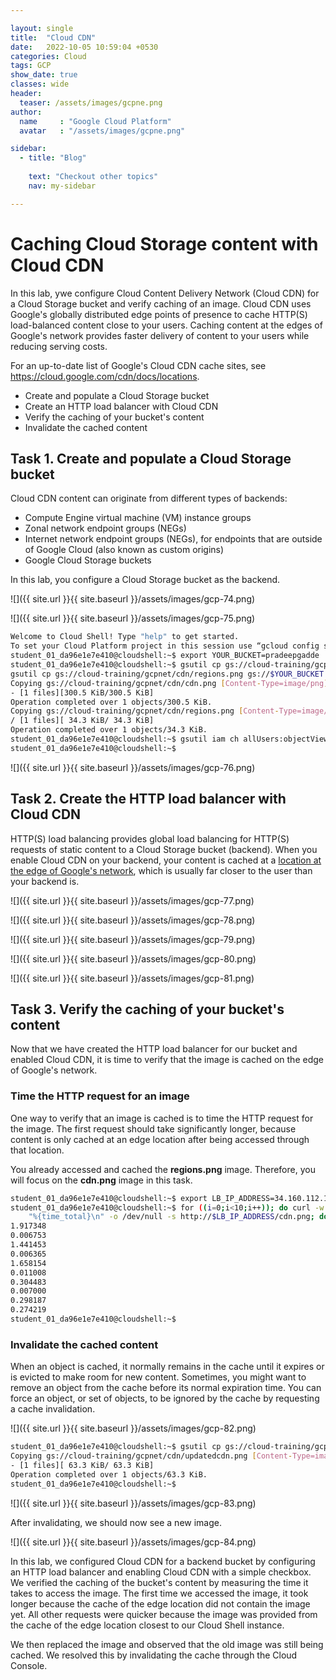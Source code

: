 ```yaml
---

layout: single
title:  "Cloud CDN"
date:   2022-10-05 10:59:04 +0530
categories: Cloud
tags: GCP
show_date: true
classes: wide
header:
  teaser: /assets/images/gcpne.png
author:
  name     : "Google Cloud Platform"
  avatar   : "/assets/images/gcpne.png"

sidebar:
  - title: "Blog"
   
    text: "Checkout other topics"
    nav: my-sidebar

---
```



# Caching Cloud Storage content with Cloud CDN

In this lab, ywe configure Cloud Content Delivery Network (Cloud CDN) for a Cloud Storage bucket and verify caching of an image. Cloud CDN uses Google's globally distributed edge points of presence to cache HTTP(S) load-balanced content close to your users. Caching content at the edges of Google's network provides faster delivery of content to your users while reducing serving costs.

For an up-to-date list of Google's Cloud CDN cache sites, see https://cloud.google.com/cdn/docs/locations.

- Create and populate a Cloud Storage bucket
- Create an HTTP load balancer with Cloud CDN
- Verify the caching of your bucket's content
- Invalidate the cached content

## Task 1. Create and populate a Cloud Storage bucket

Cloud CDN content can originate from different types of backends:

- Compute Engine virtual machine (VM) instance groups
- Zonal network endpoint groups (NEGs)
- Internet network endpoint groups (NEGs), for endpoints that are outside of Google Cloud (also known as custom origins)
- Google Cloud Storage buckets

In this lab, you configure a Cloud Storage bucket as the backend.

![]({{ site.url }}{{ site.baseurl }}/assets/images/gcp-74.png)

![]({{ site.url }}{{ site.baseurl }}/assets/images/gcp-75.png)

```sh
Welcome to Cloud Shell! Type "help" to get started.
To set your Cloud Platform project in this session use “gcloud config set project [PROJECT_ID]”
student_01_da96e1e7e410@cloudshell:~$ export YOUR_BUCKET=pradeepgadde
student_01_da96e1e7e410@cloudshell:~$ gsutil cp gs://cloud-training/gcpnet/cdn/cdn.png gs://$YOUR_BUCKET
gsutil cp gs://cloud-training/gcpnet/cdn/regions.png gs://$YOUR_BUCKET
Copying gs://cloud-training/gcpnet/cdn/cdn.png [Content-Type=image/png]...
- [1 files][300.5 KiB/300.5 KiB]
Operation completed over 1 objects/300.5 KiB.
Copying gs://cloud-training/gcpnet/cdn/regions.png [Content-Type=image/png]...
/ [1 files][ 34.3 KiB/ 34.3 KiB]
Operation completed over 1 objects/34.3 KiB.
student_01_da96e1e7e410@cloudshell:~$ gsutil iam ch allUsers:objectViewer gs://$YOUR_BUCKET
student_01_da96e1e7e410@cloudshell:~$

```

![]({{ site.url }}{{ site.baseurl }}/assets/images/gcp-76.png)



## Task 2. Create the HTTP load balancer with Cloud CDN

HTTP(S) load balancing provides global load balancing for HTTP(S) requests of static content to a Cloud Storage bucket (backend). When you enable Cloud CDN on your backend, your content is cached at a [location at the edge of Google's network](https://cloud.google.com/cdn/docs/locations), which is usually far closer to the user than your backend is.

![]({{ site.url }}{{ site.baseurl }}/assets/images/gcp-77.png)

![]({{ site.url }}{{ site.baseurl }}/assets/images/gcp-78.png)

![]({{ site.url }}{{ site.baseurl }}/assets/images/gcp-79.png)

![]({{ site.url }}{{ site.baseurl }}/assets/images/gcp-80.png)

![]({{ site.url }}{{ site.baseurl }}/assets/images/gcp-81.png)



## Task 3. Verify the caching of your bucket's content

Now that we have created the HTTP load balancer for our bucket and enabled Cloud CDN, it is time to verify that the image is cached on the edge of Google's network.



### **Time the HTTP request for an image**

One way to verify that an image is cached is to time the HTTP request for the image. The first request should take significantly longer, because content is only cached at an edge location after being accessed through that location.

You already accessed and cached the **regions.png** image. Therefore, you will focus on the **cdn.png** image in this task.

```sh
student_01_da96e1e7e410@cloudshell:~$ export LB_IP_ADDRESS=34.160.112.136
student_01_da96e1e7e410@cloudshell:~$ for ((i=0;i<10;i++)); do curl -w  \
    "%{time_total}\n" -o /dev/null -s http://$LB_IP_ADDRESS/cdn.png; done
1.917348
0.006753
1.441453
0.006365
1.658154
0.011008
0.304483
0.007000
0.298187
0.274219
student_01_da96e1e7e410@cloudshell:~$

```

### **Invalidate the cached content**

When an object is cached, it normally remains in the cache until it expires or is evicted to make room for new content. Sometimes, you might want to remove an object from the cache before its normal expiration time. You can force an object, or set of objects, to be ignored by the cache by requesting a cache invalidation.

![]({{ site.url }}{{ site.baseurl }}/assets/images/gcp-82.png)



```sh
student_01_da96e1e7e410@cloudshell:~$ gsutil cp gs://cloud-training/gcpnet/cdn/updatedcdn.png gs://pradeepgadde/cdn.png
Copying gs://cloud-training/gcpnet/cdn/updatedcdn.png [Content-Type=image/png]...
- [1 files][ 63.3 KiB/ 63.3 KiB]
Operation completed over 1 objects/63.3 KiB.
student_01_da96e1e7e410@cloudshell:~$
```

![]({{ site.url }}{{ site.baseurl }}/assets/images/gcp-83.png)



After invalidating, we should now see a new image.

![]({{ site.url }}{{ site.baseurl }}/assets/images/gcp-84.png)



In this lab, we configured Cloud CDN for a backend bucket by configuring an HTTP load balancer and enabling Cloud CDN with a simple checkbox. We verified the caching of the bucket's content by measuring the time it takes to access the image. The first time we  accessed the image, it took longer because the cache of the edge location did not contain the image yet. All other requests were quicker because the image was provided from the cache of the edge location closest to our Cloud Shell instance.

We then replaced the image and observed that the old image was still being cached. We resolved this by invalidating the cache through the Cloud Console.